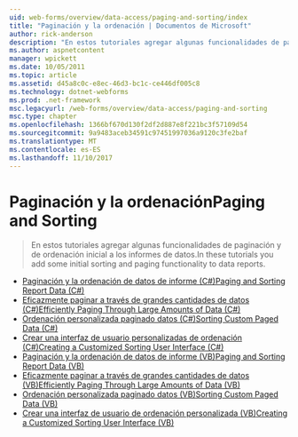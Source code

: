 ```yaml
---
uid: web-forms/overview/data-access/paging-and-sorting/index
title: "Paginación y la ordenación | Documentos de Microsoft"
author: rick-anderson
description: "En estos tutoriales agregar algunas funcionalidades de paginación y de ordenación inicial a los informes de datos."
ms.author: aspnetcontent
manager: wpickett
ms.date: 10/05/2011
ms.topic: article
ms.assetid: d45a8c0c-e8ec-46d3-bc1c-ce446df005c8
ms.technology: dotnet-webforms
ms.prod: .net-framework
msc.legacyurl: /web-forms/overview/data-access/paging-and-sorting
msc.type: chapter
ms.openlocfilehash: 1366bf670d130f2df2d887e8f221bc3f57109d54
ms.sourcegitcommit: 9a9483aceb34591c97451997036a9120c3fe2baf
ms.translationtype: MT
ms.contentlocale: es-ES
ms.lasthandoff: 11/10/2017
---
```

<a name="paging-and-sorting"></a><span data-ttu-id="e4b7d-103">Paginación y la ordenación</span><span class="sxs-lookup"><span data-stu-id="e4b7d-103">Paging and Sorting</span></span>
====================
> <span data-ttu-id="e4b7d-104">En estos tutoriales agregar algunas funcionalidades de paginación y de ordenación inicial a los informes de datos.</span><span class="sxs-lookup"><span data-stu-id="e4b7d-104">In these tutorials you add some initial sorting and paging functionality to data reports.</span></span>


- [<span data-ttu-id="e4b7d-105">Paginación y la ordenación de datos de informe (C#)</span><span class="sxs-lookup"><span data-stu-id="e4b7d-105">Paging and Sorting Report Data (C#)</span></span>](paging-and-sorting-report-data-cs.md)
- [<span data-ttu-id="e4b7d-106">Eficazmente paginar a través de grandes cantidades de datos (C#)</span><span class="sxs-lookup"><span data-stu-id="e4b7d-106">Efficiently Paging Through Large Amounts of Data (C#)</span></span>](efficiently-paging-through-large-amounts-of-data-cs.md)
- [<span data-ttu-id="e4b7d-107">Ordenación personalizada paginado datos (C#)</span><span class="sxs-lookup"><span data-stu-id="e4b7d-107">Sorting Custom Paged Data (C#)</span></span>](sorting-custom-paged-data-cs.md)
- [<span data-ttu-id="e4b7d-108">Crear una interfaz de usuario personalizadas de ordenación (C#)</span><span class="sxs-lookup"><span data-stu-id="e4b7d-108">Creating a Customized Sorting User Interface (C#)</span></span>](creating-a-customized-sorting-user-interface-cs.md)
- [<span data-ttu-id="e4b7d-109">Paginación y la ordenación de datos de informe (VB)</span><span class="sxs-lookup"><span data-stu-id="e4b7d-109">Paging and Sorting Report Data (VB)</span></span>](paging-and-sorting-report-data-vb.md)
- [<span data-ttu-id="e4b7d-110">Eficazmente paginar a través de grandes cantidades de datos (VB)</span><span class="sxs-lookup"><span data-stu-id="e4b7d-110">Efficiently Paging Through Large Amounts of Data (VB)</span></span>](efficiently-paging-through-large-amounts-of-data-vb.md)
- [<span data-ttu-id="e4b7d-111">Ordenación personalizada paginado datos (VB)</span><span class="sxs-lookup"><span data-stu-id="e4b7d-111">Sorting Custom Paged Data (VB)</span></span>](sorting-custom-paged-data-vb.md)
- [<span data-ttu-id="e4b7d-112">Crear una interfaz de usuario de ordenación personalizada (VB)</span><span class="sxs-lookup"><span data-stu-id="e4b7d-112">Creating a Customized Sorting User Interface (VB)</span></span>](creating-a-customized-sorting-user-interface-vb.md)
